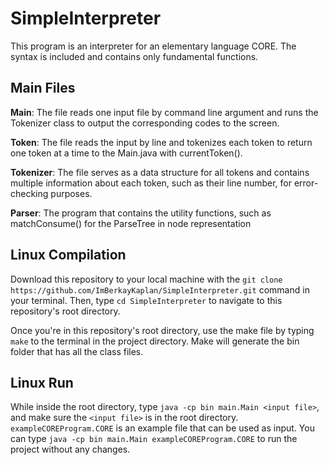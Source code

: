 # SimpleInterpreter

This program is an interpreter for an elementary language CORE. The syntax is included and contains only fundamental functions.

## Main Files

**Main**: The file reads one input file by command line argument and runs the Tokenizer class to output the corresponding codes to the screen.

**Token**: The file reads the input by line and tokenizes each token to return one token at a time to the Main.java with currentToken().

**Tokenizer**: The file serves as a data structure for all tokens and contains multiple information about each token, such as their line number, for error-checking purposes.

**Parser**: The program that contains the utility functions, such as matchConsume() for the ParseTree in node representation

## Linux Compilation

Download this repository to your local machine with the ```git clone https://github.com/ImBerkayKaplan/SimpleInterpreter.git``` command in your terminal. Then, type ```cd SimpleInterpreter``` to navigate to this repository's root directory.

Once you're in this repository's root directory, use the make file by typing ```make``` to the terminal in the project directory. Make will generate the bin folder that has all the class files. 

## Linux Run

While inside the root directory, type ```java -cp bin main.Main <input file>```, and make sure the ```<input file>``` is in the root directory. ```exampleCOREProgram.CORE``` is an example file that can be used as input. You can type ```java -cp bin main.Main exampleCOREProgram.CORE``` to run the project without any changes.
